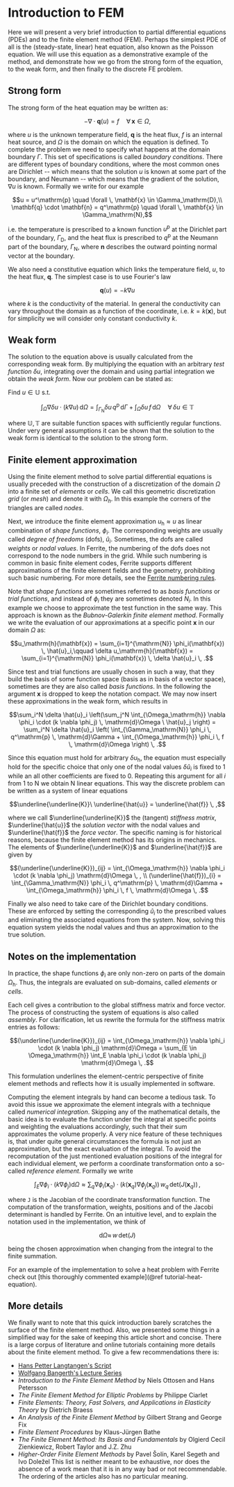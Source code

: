 # Introduction to FEM

Here we will present a very brief introduction to partial differential equations (PDEs) and
to the finite element method (FEM). Perhaps the simplest PDE of all is the (steady-state, linear)
heat equation, also known as the Poisson equation. We will use this equation as a demonstrative
example of the method, and demonstrate how we go from the strong form of the equation, to
the weak form, and then finally to the discrete FE problem.

## Strong form


The strong form of the heat equation may be written as:

```math
- \nabla \cdot \mathbf{q}(u) = f \quad \forall \, \mathbf{x} \in \Omega,
```

where $u$ is the unknown temperature field, $\mathbf{q}$ is the heat flux, $f$ is an
internal heat source, and $\Omega$ is the domain on which the equation is defined. To
complete the problem we need to specify what happens at the domain boundary $\Gamma$.
This set of specifications is called *boundary conditions*. There are different types of
boundary conditions, where the most common ones are Dirichlet -- which means that the solution
$u$ is known at some part of the boundary, and Neumann -- which means that the gradient
of the solution, $\nabla u$ is known. Formally we write for our example

```math
u = u^\mathrm{p} \quad \forall \, \mathbf{x} \in \Gamma_\mathrm{D},\\
\mathbf{q} \cdot \mathbf{n} = q^\mathrm{p} \quad \forall \, \mathbf{x} \in \Gamma_\mathrm{N},
```

i.e. the temperature is prescribed to a known function $u^\mathrm{p}$ at the Dirichlet part
of the boundary, $\Gamma_\mathrm{D}$, and the heat flux is prescribed to $q^\mathrm{p}$ at
the Neumann part of the boundary, $\Gamma_\mathrm{N}$, where $\mathbf{n}$ describes the outward
pointing normal vector at the boundary.

We also need a constitutive equation which links the temperature field, $u$, to the heat
flux, $\mathbf{q}$. The simplest case is to use Fourier's law

```math
\mathbf{q}(u) = -k \nabla u
```

where $k$ is the conductivity of the material. In general the conductivity can vary
throughout the domain as a function of the coordinate, i.e. $k = k(\mathbf{x})$, but for
simplicity we will consider only constant conductivity $k$.

## Weak form

The solution to the equation above is usually calculated from the corresponding weak
form. By multiplying the equation with an arbitrary *test function* $\delta u$, integrating
over the domain and using partial integration we obtain the *weak form*. Now our problem
can be stated as:

Find $u \in \mathbb{U}$ s.t.

```math
\int_\Omega \nabla \delta u \cdot (k \nabla u) \, \mathrm{d}\Omega =
\int_{\Gamma_\mathrm{N}} \delta u \, q^\mathrm{p} \, \mathrm{d}\Gamma +
\int_\Omega \delta u \, f \, \mathrm{d}\Omega \quad \forall \, \delta u \in \mathbb{T}
```

where $\mathbb{U}, \mathbb{T}$ are suitable function spaces with sufficiently regular
functions. Under very general assumptions it can be shown that the solution to the weak
form is identical to the solution to the strong form.

## Finite element approximation


Using the finite element method to solve partial differential equations is usually
preceded with the construction of a discretization of the domain $\Omega$ into a finite
set of *elements* or *cells*. We call this geometric discretization *grid* (or *mesh*)
and denote it with $\Omega_h$. In this example the corners of the triangles are called
*nodes*.

Next, we introduce the finite element approximation $u_\mathrm{h} \approx u$ as linear combination of
*shape functions*, $\phi_i$. The corresponding weights are usually called *degree of freedoms* (dofs), $\hat{u}_i$.
Sometimes, the dofs are called *weights* or *nodal values*. In Ferrite, the numbering of the dofs does not correspond
to the node numbers in the grid. While such numbering is common in basic finite element codes,
Ferrite supports different approximations of the finite element fields and the geometry, prohibiting
such basic numbering. For more details, see the [Ferrite numbering rules](@ref "Global-DoF-indices").

Note that *shape functions* are sometimes referred to as *basis functions* or *trial functions*,
and instead of $\phi_i$ they are sometimes denoted $N_i$. In this example we choose to approximate
the test function in the same way. This approach is known as the *Bubnov-Galerkin finite element
method*. Formally we write the evaluation of our approximations at a specific point $\mathbf{x}$
in our domain $\Omega$ as:

```math
u_\mathrm{h}(\mathbf{x}) = \sum_{i=1}^{\mathrm{N}} \phi_i(\mathbf{x}) \, \hat{u}_i,\qquad
\delta u_\mathrm{h}(\mathbf{x}) = \sum_{i=1}^{\mathrm{N}} \phi_i(\mathbf{x}) \, \delta \hat{u}_i \, .
```

Since test and trial functions are usually chosen in such a way, that they build the basis of
some function space (basis as in basis of a vector space), sometimes are they are also called *basis
functions*. In the following the argument $\mathbf{x}$ is dropped to keep the notation compact.
We may now insert these approximations in the weak form, which results in

```math
\sum_i^N \delta \hat{u}_i \left(\sum_j^N \int_{\Omega_\mathrm{h}} \nabla \phi_i \cdot (k \nabla \phi_j) \, \mathrm{d}\Omega \ \hat{u}_j \right) =
\sum_i^N \delta \hat{u}_i \left( \int_{\Gamma_\mathrm{N}} \phi_i \, q^\mathrm{p} \, \mathrm{d}\Gamma +
\int_{\Omega_\mathrm{h}} \phi_i \, f \, \mathrm{d}\Omega \right) \, .
```

Since this equation must hold for arbitrary $\delta u_\mathrm{h}$, the equation must especially
hold for the specific choice that only one of the nodal values $\delta \hat{u}_i$ is fixed to 1 while
an all other coefficients are fixed to 0. Repeating this argument for all $i$ from 1 to N we obtain
N linear equations. This way the discrete problem can be written as a system of linear equations

```math
\underline{\underline{K}}\ \underline{\hat{u}} = \underline{\hat{f}} \, ,
```

where we call $\underline{\underline{K}}$ the (tangent) *stiffness matrix*, $\underline{\hat{u}}$ the *solution
vector* with the nodal values and $\underline{\hat{f}}$ the *force vector*. The specific naming is for
historical reasons, because the finite element method has its origins in mechanics. The elements
of $\underline{\underline{K}}$ and $\underline{\hat{f}}$ are given by

```math
(\underline{\underline{K}})_{ij} =
    \int_{\Omega_\mathrm{h}} \nabla \phi_i \cdot (k \nabla \phi_j) \mathrm{d}\Omega \, , \\

(\underline{\hat{f}})_{i} =
    \int_{\Gamma_\mathrm{N}} \phi_i \, q^\mathrm{p} \, \mathrm{d}\Gamma + \int_{\Omega_\mathrm{h}} \phi_i \, f \, \mathrm{d}\Omega \, .
```

Finally we also need to take care of the Dirichlet boundary conditions. These are enforced by
setting the corresponding $\hat{u}_i$ to the prescribed values and eliminating the associated equations
from the system. Now, solving this equation system yields the nodal values and thus an
approximation to the true solution.

## Notes on the implementation

In practice, the shape functions $\phi_i$ are only non-zero on parts of the domain $\Omega_\mathrm{h}$.
Thus, the integrals are evaluated on sub-domains, called *elements* or *cells*.


Each cell gives a contribution to the global stiffness matrix and force vector. The process
of constructing the system of equations is also called *assembly*. For clarification,
let us rewrite the formula for the stiffness matrix entries as follows:
```math
(\underline{\underline{K}})_{ij}
    = \int_{\Omega_\mathrm{h}} \nabla \phi_i \cdot (k \nabla \phi_j) \mathrm{d}\Omega
    = \sum_{E \in \Omega_\mathrm{h}} \int_E \nabla \phi_i \cdot (k \nabla \phi_j) \mathrm{d}\Omega \, .
```
This formulation underlines the element-centric perspective of finite element methods and
reflects how it is usually implemented in software.

Computing the element integrals by hand can become a tedious task. To avoid this issue we
approximate the element integrals with a technique called *numerical integration*. Skipping any
of the mathematical details, the basic idea is to evaluate the function under the integral at
specific points and weighting the evaluations accordingly, such that their sum approximates the
volume properly. A very nice feature of these techniques is, that under quite general
circumstances the formula is not just an approximation, but the exact evaluation of the integral.
To avoid the recomputation of the just mentioned evaluation positions of the integral for each
individual element, we perform a coordinate transformation onto a so-called *reference element*.
Formally we write
```math
    \int_E \nabla \phi_i \cdot (k \nabla \phi_j) \mathrm{d}\Omega
    \approx \sum_q \nabla \phi_i(\textbf{x}_q) \cdot (k(\textbf{x}_q) \nabla \phi_j(\textbf{x}_q)) \, w_q \, \textrm{det}(J(\textbf{x}_q)) \, ,
```
where ``J`` is the Jacobian of the coordinate transformation function. The computation of the
transformation, weights, positions and of the Jacobi determinant is handled by Ferrite.
On an intuitive level, and to explain the notation used in the implementation, we think of
```math
    \mathrm{d}\Omega \approx \, w \, \textrm{det}(J)
```
being the chosen approximation when changing from the integral to the finite summation.

For an example of the implementation to solve a heat problem with Ferrite check out [this
thoroughly commented example](@ref tutorial-heat-equation).

## More details

We finally want to note that this quick introduction barely scratches the surface of the finite element
method. Also, we presented some things in a simplified way for the sake of keeping this article short
and concise. There is a large corpus of literature and online tutorials containing more details about
the finite element method. To give a few recommendations there is:
* [Hans Petter Langtangen's Script](https://hplgit.github.io/INF5620/doc/pub/sphinx-fem/index.html)
* [Wolfgang Bangerth's Lecture Series](https://www.math.colostate.edu/~bangerth/videos.html)
* *Introduction to the Finite Element Method* by Niels Ottosen and Hans Petersson
* *The Finite Element Method for Elliptic Problems* by Philippe Ciarlet
* *Finite Elements: Theory, Fast Solvers, and Applications in Elasticity Theory* by Dietrich Braess
* *An Analysis of the Finite Element Method* by Gilbert Strang and George Fix
* *Finite Element Procedures* by Klaus-Jürgen Bathe
* *The Finite Element Method: Its Basis and Fundamentals* by Olgierd Cecil Zienkiewicz, Robert Taylor and J.Z. Zhu
* *Higher-Order Finite Element Methods* by Pavel Šolín, Karel Segeth and Ivo Doležel
This list is neither meant to be exhaustive, nor does the absence of a work mean that it is in any way
bad or not recommendable. The ordering of the articles also has no particular meaning.
